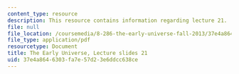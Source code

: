 ```yaml
---
content_type: resource
description: This resource contains information regarding lecture 21.
file: null
file_location: /coursemedia/8-286-the-early-universe-fall-2013/37e4a8646303fa7e57d23e6ddcc638ce_MIT8_286F13_lec21.pdf
file_type: application/pdf
resourcetype: Document
title: The Early Universe, Lecture slides 21
uid: 37e4a864-6303-fa7e-57d2-3e6ddcc638ce
---
```

